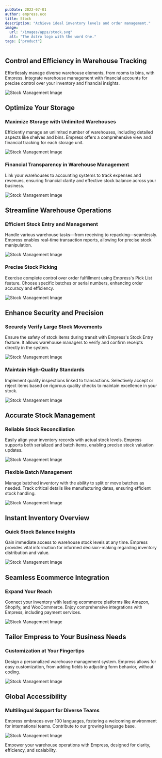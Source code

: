 ```yaml
---
pubDate: 2022-07-01
author: empress.eco
title: Stock
description: "Achieve ideal inventory levels and order management."
image:
  url: "/images/apps/stock.svg"
  alt: "The Astro logo with the word One."
tags: ["product"]
---
```


## Control and Efficiency in Warehouse Tracking
Effortlessly manage diverse warehouse elements, from rooms to bins, with Empress. Integrate warehouse management with financial accounts for precise control over your inventory and financial insights.

![Stock Management Image](/images/apps/stock/delivery-warehouse-or-storage.svg)

## Optimize Your Storage 

### Maximize Storage with Unlimited Warehouses
Efficiently manage an unlimited number of warehouses, including detailed aspects like shelves and bins. Empress offers a comprehensive view and financial tracking for each storage unit.

![Stock Management Image](/images/apps/stock/2.png)

### Financial Transparency in Warehouse Management
Link your warehouses to accounting systems to track expenses and revenues, ensuring financial clarity and effective stock balance across your business.

![Stock Management Image](/images/apps/stock/3.png)

## Streamline Warehouse Operations

### Efficient Stock Entry and Management
Handle various warehouse tasks—from receiving to repacking—seamlessly. Empress enables real-time transaction reports, allowing for precise stock manipulation.

![Stock Management Image](/images/apps/stock/4.png)

### Precise Stock Picking
Exercise complete control over order fulfillment using Empress's Pick List feature. Choose specific batches or serial numbers, enhancing order accuracy and efficiency.

![Stock Management Image](/images/apps/stock/5.png)

## Enhance Security and Precision

### Securely Verify Large Stock Movements
Ensure the safety of stock items during transit with Empress's Stock Entry feature. It allows warehouse managers to verify and confirm receipts directly in the system.

![Stock Management Image](/images/apps/stock/6.png)

### Maintain High-Quality Standards
Implement quality inspections linked to transactions. Selectively accept or reject items based on rigorous quality checks to maintain excellence in your stock.

![Stock Management Image](/images/apps/stock/7.png)

## Accurate Stock Management

### Reliable Stock Reconciliation
Easily align your inventory records with actual stock levels. Empress supports both serialized and batch items, enabling precise stock valuation updates.

![Stock Management Image](/images/apps/stock/8.png)

### Flexible Batch Management
Manage batched inventory with the ability to split or move batches as needed. Track critical details like manufacturing dates, ensuring efficient stock handling.

![Stock Management Image](/images/apps/stock/9.png)

## Instant Inventory Overview

### Quick Stock Balance Insights
Gain immediate access to warehouse stock levels at any time. Empress provides vital information for informed decision-making regarding inventory distribution and value.

![Stock Management Image](/images/apps/stock/10.png)

## Seamless Ecommerce Integration

### Expand Your Reach
Connect your inventory with leading ecommerce platforms like Amazon, Shopify, and WooCommerce. Enjoy comprehensive integrations with Empress, including payment services.

![Stock Management Image](/images/apps/stock/11.jpeg)

## Tailor Empress to Your Business Needs

### Customization at Your Fingertips
Design a personalized warehouse management system. Empress allows for easy customization, from adding fields to adjusting form behavior, without coding.

![Stock Management Image](/images/apps/stock/12.png)

## Global Accessibility

### Multilingual Support for Diverse Teams
Empress embraces over 100 languages, fostering a welcoming environment for international teams. Contribute to our growing language base.

![Stock Management Image](/images/apps/stock/13.png)

Empower your warehouse operations with Empress, designed for clarity, efficiency, and scalability.
